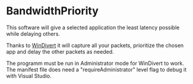 # BandwidthPriority
This software will give a selected application the least latency possible while delaying others.

Thanks to [WinDivert](http://reqrypt.org/windivert.html) it will capture all your packets, prioritize the chosen app
and delay the other packets as needed.

The programm must be run in Administrator mode for WinDivert to work.
The manifest file does need a "requireAdministrator" level flag to debug it with Visual Studio.
